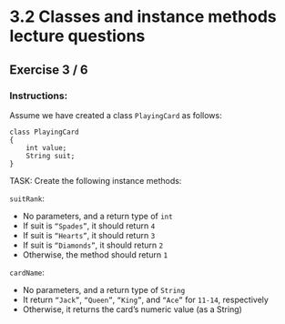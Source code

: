 # 3.2  Classes and instance methods lecture questions
## Exercise 3 / 6
### Instructions:
Assume we have created a class `PlayingCard` as follows:

```
class PlayingCard
{
    int value;
    String suit;
}
```

TASK: Create the following instance methods:

`suitRank`:

- No parameters, and a return type of `int`
- If suit is `“Spades”`, it should return `4`
- If suit is `“Hearts”`, it should return `3`
- If suit is `“Diamonds”`, it should return `2`
- Otherwise, the method should return `1`

`cardName`:

- No parameters, and a return type of `String`
- It return `“Jack”`, `“Queen”`, `“King”`, and `“Ace”` for `11-14`, respectively
- Otherwise, it returns the card’s numeric value (as a String)